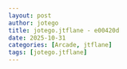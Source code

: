 ```yaml
---
layout: post
author: jotego
title: jotego.jtflane - e00420d
date: 2025-10-31
categories: [Arcade, jtflane]
tags: [jotego.jtflane]
---
```


